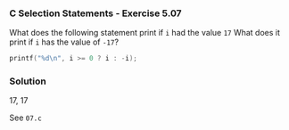 ### C Selection Statements - Exercise 5.07

What does the following statement print if ```i``` had the value ```17```
What does it print if ```i``` has the value of ```-17```?

```c
printf("%d\n", i >= 0 ? i : -i);
```

### Solution

17, 17

See ```07.c```
